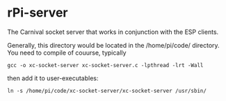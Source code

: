 # rPi-server
The Carnival socket server that works in conjunction with the ESP clients.

Generally, this directory would be located in the /home/pi/code/ directory.  You need to compile of couurse, typically 

    gcc -o xc-socket-server xc-socket-server.c -lpthread -lrt -Wall
 
then add it to user-executables: 

    ln -s /home/pi/code/xc-socket-server/xc-socket-server /usr/sbin/
  
